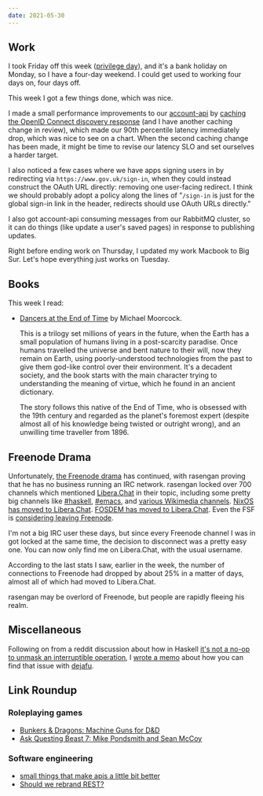 ```yaml
---
date: 2021-05-30
---
```


## Work

I took Friday off this week ([privilege day][]), and it's a bank
holiday on Monday, so I have a four-day weekend.  I could get used to
working four days on, four days off.

This week I got a few things done, which was nice.

I made a small performance improvements to our [account-api][] by
[caching the OpenID Connect discovery response][] (and I have another
caching change in review), which made our 90th percentile latency
immediately drop, which was nice to see on a chart.  When the second
caching change has been made, it might be time to revise our latency
SLO and set ourselves a harder target.

I also noticed a few cases where we have apps signing users in by
redirecting via `https://www.gov.uk/sign-in`, when they could instead
construct the OAuth URL directly: removing one user-facing redirect.
I think we should probably adopt a policy along the lines of
"`/sign-in` is just for the global sign-in link in the header,
redirects should use OAuth URLs directly."

I also got account-api consuming messages from our RabbitMQ cluster,
so it can do things (like update a user's saved pages) in response to
publishing updates.

Right before ending work on Thursday, I updated my work Macbook to Big
Sur.  Let's hope everything just works on Tuesday.

[privilege day]: https://en.wikipedia.org/wiki/Privilege_day
[account-api]: https://github.com/alphagov/account-api/
[caching the OpenID Connect discovery response]: https://github.com/alphagov/account-api/pull/78

## Books

This week I read:

- [Dancers at the End of Time][] by Michael Moorcock.

  This is a trilogy set millions of years in the future, when the
  Earth has a small population of humans living in a post-scarcity
  paradise.  Once humans travelled the universe and bent nature to
  their will, now they remain on Earth, using poorly-understood
  technologies from the past to give them god-like control over their
  environment.  It's a decadent society, and the book starts with the
  main character trying to understanding the meaning of virtue, which
  he found in an ancient dictionary.

  The story follows this native of the End of Time, who is obsessed
  with the 19th century and regarded as the planet's foremost expert
  (despite almost all of his knowledge being twisted or outright
  wrong), and an unwilling time traveller from 1896.

[Dancers at the End of Time]: https://en.wikipedia.org/wiki/The_Dancers_at_the_End_of_Time#The_Dancers_at_the_End_of_Time


## Freenode Drama

Unfortunately, [the Freenode drama][] has continued, with rasengan
proving that he has no business running an IRC network.  rasengan
locked over 700 channels which mentioned [Libera.Chat][] in their
topic, including some pretty big channels like [#haskell][],
[#emacs][], and [various Wikimedia channels][].  [NixOS has moved to
Libera.Chat][]. [FOSDEM has moved to Libera.Chat][].  Even the FSF is
[considering leaving Freenode][].

I'm not a big IRC user these days, but since every Freenode channel I
was in got locked at the same time, the decision to disconnect was a
pretty easy one.  You can now only find me on Libera.Chat, with the
usual username.

According to the last stats I saw, earlier in the week, the number of
connections to Freenode had dropped by about 25% in a matter of days,
almost all of which had moved to Libera.Chat.

rasengan may be overlord of Freenode, but people are rapidly fleeing
his realm.

[the Freenode drama]: notes/140.html#freenode-drama
[Libera.Chat]: https://libera.chat/
[#haskell]: https://old.reddit.com/r/haskell/comments/nl74hc/freenode_has_unilaterally_taken_over_haskell/
[#emacs]: https://www.emacswiki.org/emacs/EmacsChannel
[various Wikimedia channels]: https://meta.wikimedia.org/wiki/IRC/Migrating_to_Libera_Chat
[NixOS has moved to Libera.Chat]: https://nixos.wiki/wiki/Get_In_Touch
[FOSDEM has moved to Libera.Chat]: https://fosdem.org/2021/news/2021-05-26-libera/
[considering leaving Freenode]: https://www.fsf.org/events/community-meeting-on-the-future-of-our-irc-presence


## Miscellaneous

Following on from a reddit discussion about how in Haskell [it's not a
no-op to unmask an interruptible operation][], I [wrote a memo][]
about how you can find that issue with [dejafu][].

[it's not a no-op to unmask an interruptible operation]: https://old.reddit.com/r/haskell/comments/nntfui/its_not_a_noop_to_unmask_an_interruptible/
[wrote a memo]: https://memo.barrucadu.co.uk/restore-interruptible.html
[dejafu]: http://hackage.haskell.org/package/dejafu


## Link Roundup

### Roleplaying games

- [Bunkers & Dragons: Machine Guns for D&D](https://deadtreenoshelter.blogspot.com/2021/05/bunkers-dragons-machine-guns-for-d.html)
- [Ask Questing Beast 7: Mike Pondsmith and Sean McCoy](https://www.youtube.com/watch?v=ER8U7snhrq0)

### Software engineering

- [small things that make apis a little bit better](https://edmz.org/personal/2021/05/27/small_things_that_make_apis_a_little_bit_better.html)
- [Should we rebrand REST?](https://kieranpotts.com/rebranding-rest/)
